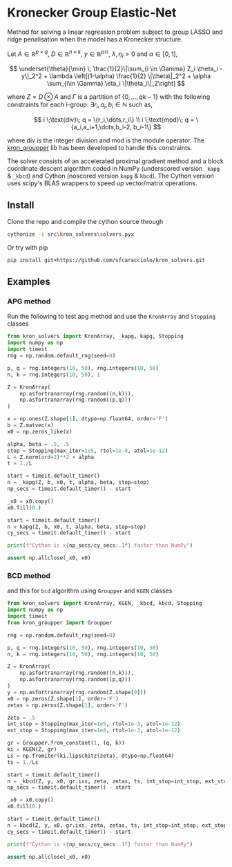 # Kronecker Group Elastic-Net

Method for solving a linear regression problem subject to group LASSO and ridge penalisation when the model has a Kronecker structure. 

Let $A\in \mathbb{R}^{p\times q}$, $D\in \mathbb{R}^{n\times k}$, $y \in \mathbb{R^{pn}}$, $\lambda, \eta_i > 0$ and $\alpha \in [0, 1]$,

$$ \underset{\theta}{\min} \; \frac{1}{2}\|\sum_{i \in \Gamma} Z_i \theta_i - y\|_2^2 + \lambda \left[(1-\alpha) \frac{1}{2} \|\theta\|_2^2 + \alpha \sum_{i\in \Gamma} \eta_i \|\theta_i\|_2\right] $$ 

where $Z = D \otimes A$ and $\Gamma$ is a partition of $\{0,\dots,qk-1\}$ with the following constraints for each i-group: $\exists r_i, a_i, b_i \in \mathbb{N}$ such as,

$$ i \;\text{div}\; q = \{r_i,\dots,r_i\} \\ i \;\text{mod}\; q = \{a_i,a_i+1,\dots,b_i-2, b_i-1\} $$ 

where $\text{div}$ is the integer division and $\text{mod}$ is the module operator. The [kron_groupper](https://github.com/sfcaracciolo/kron_groupper) lib has been developed to handle this constraints. 

The solver consists of an accelerated proximal gradient method and a block coordinate descent algorithm coded in NumPy (underscored version `_kapg` & `_kbcd`) and Cython (noscored version `kapg` & `kbcd`). The Cython version uses scipy's BLAS wrappers to speed up vector/matrix operations.

## Install

Clone the repo and compile the cython source through 
```bash
cythonize -i src\kron_solvers\solvers.pyx
```
Or try with pip
```bash
pip install git+https://github.com/sfcaracciolo/kron_solvers.git
```

## Examples
### APG method
Run the following to test apg method and use the `KronArray` and `Stopping` classes
```python
from kron_solvers import KronArray, _kapg, kapg, Stopping
import numpy as np
import timeit
rng = np.random.default_rng(seed=0)

p, q = rng.integers(10, 50), rng.integers(10, 50)
n, k = rng.integers(10, 50), 1

Z = KronArray(
    np.asfortranarray(rng.random((n,k))),
    np.asfortranarray(rng.random((p,q)))
)

x = np.ones(Z.shape[1], dtype=np.float64, order='F')
b = Z.matvec(x)
x0 = np.zeros_like(x)

alpha, beta = .5, .5
stop = Stopping(max_iter=1e5, rtol=1e-8, atol=1e-12)
L = Z.norm(ord=2)**2 + alpha
t = 1./L

start = timeit.default_timer()
n = _kapg(Z, b, x0, t, alpha, beta, stop=stop)
np_secs = timeit.default_timer() - start

_x0 = x0.copy()
x0.fill(0.)

start = timeit.default_timer()
n = kapg(Z, b, x0, t, alpha, beta, stop=stop)
cy_secs = timeit.default_timer() - start

print(f"Cython is x{np_secs/cy_secs:.1f} faster than NumPy")

assert np.allclose(_x0, x0)
```
### BCD method
and this for `bcd` algorithm using `Groupper` and `KGEN` classes
```python
from kron_solvers import KronArray, KGEN, _kbcd, kbcd, Stopping
import numpy as np
import timeit
from kron_groupper import Groupper

rng = np.random.default_rng(seed=0)

p, q = rng.integers(10, 50), rng.integers(10, 50)
n, k = rng.integers(10, 50), rng.integers(10, 50)

Z = KronArray(
    np.asfortranarray(rng.random((n,k))),
    np.asfortranarray(rng.random((p,q)))
)
y = np.asfortranarray(rng.random(Z.shape[0]))
x0 = np.zeros(Z.shape[1], order='F')
zetas = np.zeros(Z.shape[1], order='F')

zeta = .5
int_stop = Stopping(max_iter=1e5, rtol=1e-3, atol=1e-12)
ext_stop = Stopping(max_iter=1e4, rtol=1e-3, atol=1e-12)

gr = Groupper.from_constant(1, (q, k))
ki = KGEN(Z, gr)
Ls = np.fromiter(ki.lipschitz(zeta), dtype=np.float64)
ts = 1./Ls 

start = timeit.default_timer()
n = _kbcd(Z, y, x0, gr.ixs, zeta, zetas, ts, int_stop=int_stop, ext_stop=ext_stop)
np_secs = timeit.default_timer() - start

_x0 = x0.copy()
x0.fill(0.)

start = timeit.default_timer()
n = kbcd(Z, y, x0, gr.ixs, zeta, zetas, ts, int_stop=int_stop, ext_stop=ext_stop)
cy_secs = timeit.default_timer() - start

print(f"Cython is x{np_secs/cy_secs:.1f} faster than NumPy")

assert np.allclose(_x0, x0)
```
